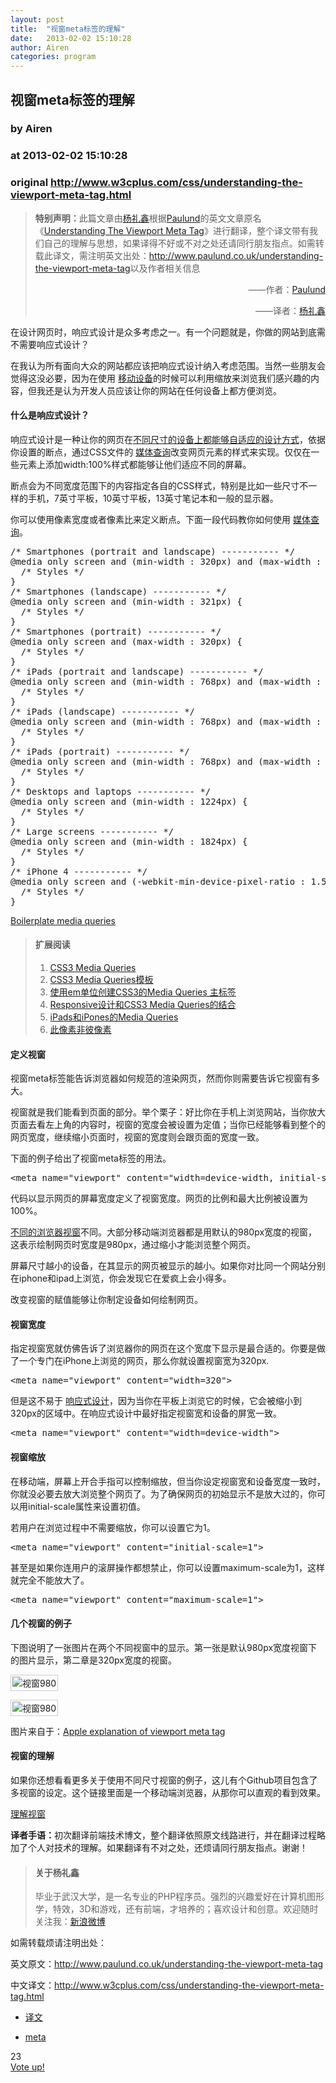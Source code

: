 ```yaml
---
layout: post
title:  "视窗meta标签的理解"
date:   2013-02-02 15:10:28
author: Airen
categories: program
---
```


## 视窗meta标签的理解
### by Airen
### at 2013-02-02 15:10:28
### original <http://www.w3cplus.com/css/understanding-the-viewport-meta-tag.html>

<div><div><div><blockquote><p><strong>特别声明：</strong>此篇文章由<a href="http://weibo.com/gigantic2">杨礼鑫</a>根据<a href="http://www.paulund.co.uk" title="Paulund">Paulund</a>的英文文章原名《<a href="http://www.paulund.co.uk/understanding-the-viewport-meta-tag">Understanding The Viewport Meta Tag</a>》进行翻译，整个译文带有我们自己的理解与思想，如果译得不好或不对之处还请同行朋友指点。如需转载此译文，需注明英文出处：<a href="http://www.paulund.co.uk/understanding-the-viewport-meta-tag">http://www.paulund.co.uk/understanding-the-viewport-meta-tag</a>以及作者相关信息</p>
<p style="text-align:right">——作者：<a href="http://www.paulund.co.uk" title="Paulund">Paulund</a></p>
<p style="text-align:right">——译者：<a href="http://weibo.com/gigantic2">杨礼鑫</a></p>
</blockquote>
<p>在设计网页时，响应式设计是众多考虑之一。有一个问题就是，你做的网站到底需不需要响应式设计？</p>
<p>在我认为所有面向大众的网站都应该把响应式设计纳入考虑范围。当然一些朋友会觉得这没必要，因为在使用 <a href="http://www.paulund.co.uk/css3-animated-media-queries">移动设备</a>的时候可以利用缩放来浏览我们感兴趣的内容，但我还是认为开发人员应该让你的网站在任何设备上都方便浏览。</p>
<h4>
	什么是响应式设计？</h4>
<p>响应式设计是一种让你的网页在<a href="http://www.paulund.co.uk/test-your-website-in-different-browser-sizes">不同尺寸的设备上都能够自适应的设计方式</a>，依据你设置的断点，通过CSS文件的 <a href="http://www.paulund.co.uk/css3-animated-media-queries">媒体查询</a>改变网页元素的样式来实现。仅仅在一些元素上添加width:100%样式都能够让他们适应不同的屏幕。</p>
<p>断点会为不同宽度范围下的内容指定各自的CSS样式，特别是比如一些尺寸不一样的手机，7英寸平板，10英寸平板，13英寸笔记本和一般的显示器。</p>
<p>你可以使用像素宽度或者像素比来定义断点。下面一段代码教你如何使用 <a href="http://www.paulund.co.uk/boilerplate-css-media-queries">媒体查询</a>。</p>
<pre>
/* Smartphones (portrait and landscape) ----------- */
@media only screen and (min-width : 320px) and (max-width : 480px) {
  /* Styles */
}
/* Smartphones (landscape) ----------- */
@media only screen and (min-width : 321px) {
  /* Styles */
}
/* Smartphones (portrait) ----------- */
@media only screen and (max-width : 320px) {
  /* Styles */
}
/* iPads (portrait and landscape) ----------- */
@media only screen and (min-width : 768px) and (max-width : 1024px) {
  /* Styles */
}
/* iPads (landscape) ----------- */
@media only screen and (min-width : 768px) and (max-width : 1024px) and (orientation : landscape) {
  /* Styles */
}
/* iPads (portrait) ----------- */
@media only screen and (min-width : 768px) and (max-width : 1024px) and (orientation : portrait) {
  /* Styles */
}
/* Desktops and laptops ----------- */
@media only screen and (min-width : 1224px) {
  /* Styles */
}
/* Large screens ----------- */
@media only screen and (min-width : 1824px) {
  /* Styles */
}
/* iPhone 4 ----------- */
@media only screen and (-webkit-min-device-pixel-ratio : 1.5), only screen and (min-device-pixel-ratio : 1.5) {
  /* Styles */
}	
</pre><p><a href="http://www.paulund.co.uk/boilerplate-css-media-queries" title="Boilerplate CSS Media Queries">Boilerplate media queries</a></p>
<blockquote><h4>
		扩展阅读</h4>
<ol>
<li>
			<a href="http://www.w3cplus.com/content/css3-media-queries">CSS3 Media Queries</a></li>
<li>
			<a href="http://www.w3cplus.com/css3/css3-media-queries-for-different-devices">CSS3 Media Queries模板</a></li>
<li>
			<a href="http://www.w3cplus.com/codes/Media-Queries-Using-EMs.html">使用em单位创建CSS3的Media Queries 主标签 </a></li>
<li>
			<a href="http://www.w3cplus.com/css3/responsive-design-with-css3-media-queries">Responsive设计和CSS3 Media Queries的结合</a></li>
<li>
			<a href="http://www.w3cplus.com/css3/css-media-queries-for-iPads-and-iPhones.html">iPads和iPones的Media Queries</a></li>
<li>
			<a href="http://www.w3cplus.com/css/A-pixel-is-not-a-pixel-is-not-a-pixel.html">此像素非彼像素</a></li>
</ol>
</blockquote>
<h4>
	定义视窗</h4>
<p>视窗meta标签能告诉浏览器如何规范的渲染网页，然而你则需要告诉它视窗有多大。</p>
<p>视窗就是我们能看到页面的部分。举个栗子：好比你在手机上浏览网站，当你放大页面去看左上角的内容时，视窗的宽度会被设置为定值；当你已经能够看到整个的网页宽度，继续缩小页面时，视窗的宽度则会跟页面的宽度一致。</p>
<p>下面的例子给出了视窗meta标签的用法。</p>
<pre>
&lt;meta name=&quot;viewport&quot; content=&quot;width=device-width, initial-scale=1, maximum-scale=1&quot;&gt;	
</pre><p>代码以显示网页的屏幕宽度定义了视窗宽度。网页的比例和最大比例被设置为100%。</p>
<p><a href="http://www.paulund.co.uk/test-your-website-in-different-browser-sizes">不同的浏览器视窗</a>不同。大部分移动端浏览器都是用默认的980px宽度的视窗，这表示绘制网页时宽度是980px，通过缩小才能浏览整个网页。</p>
<p>屏幕尺寸越小的设备，在其显示的网页被显示的越小。如果你对比同一个网站分别在iphone和ipad上浏览，你会发现它在爱疯上会小得多。</p>
<p>改变视窗的赋值能够让你制定设备如何绘制网页。</p>
<h4>
	视窗宽度</h4>
<p>指定视窗宽就仿佛告诉了浏览器你的网页在这个宽度下显示是最合适的。你要是做了一个专门在iPhone上浏览的网页，那么你就设置视窗宽为320px.</p>
<pre>
&lt;meta name=&quot;viewport&quot; content=&quot;width=320&quot;&gt;	
</pre><p>但是这不易于 <a href="http://www.paulund.co.uk/css3-animated-media-queries">响应式设计</a>，因为当你在平板上浏览它的时候，它会被缩小到320px的区域中。在响应式设计中最好指定视窗宽和设备的屏宽一致。</p>
<pre>
&lt;meta name=&quot;viewport&quot; content=&quot;width=device-width&quot;&gt;	
</pre><h4>
	视窗缩放</h4>
<p>在移动端，屏幕上开合手指可以控制缩放，但当你设定视窗宽和设备宽度一致时，你就没必要去放大浏览整个网页了。为了确保网页的初始显示不是放大过的，你可以用initial-scale属性来设置初值。</p>
<p>若用户在浏览过程中不需要缩放，你可以设置它为1。</p>
<pre>
&lt;meta name=&quot;viewport&quot; content=&quot;initial-scale=1&quot;&gt;	
</pre><p>甚至是如果你连用户的滚屏操作都想禁止，你可以设置maximum-scale为1，这样就完全不能放大了。</p>
<pre>
&lt;meta name=&quot;viewport&quot; content=&quot;maximum-scale=1&quot;&gt;	
</pre><h4>
	几个视窗的例子</h4>
<p>下图说明了一张图片在两个不同视窗中的显示。第一张是默认980px宽度视窗下的图片显示，第二章是320px宽度的视窗。</p>
<p><img alt="视窗980" src="http://www.w3cplus.com/sites/default/files/styles/print_image/public/blogs/2013/css/vp980notspecified.jpg" style="padding:2px;border:1px solid rgb(204,204,204)"></p>
<p><img alt="视窗980" src="http://www.w3cplus.com/sites/default/files/styles/print_image/public/blogs/2013/css/vp320width.jpg" style="padding:2px;border:1px solid rgb(204,204,204)"></p>
<p>图片来自于：<a href="https://developer.apple.com/library/safari/#documentation/AppleApplications/Reference/SafariWebContent/UsingtheViewport/UsingtheViewport.html">Apple explanation of viewport meta tag</a></p>
<h4>
	视窗的理解</h4>
<p>如果你还想看看更多关于使用不同尺寸视窗的例子，这儿有个Github项目包含了多视窗的设定。这个链接里面是一个移动端浏览器，从那你可以直观的看到效果。</p>
<p><a href="http://andreasbovens.github.com/understanding-viewport/">理解视窗</a></p>
<p><strong>译者手语：</strong>初次翻译前端技术博文，整个翻译依照原文线路进行，并在翻译过程略加了个人对技术的理解。如果翻译有不对之处，还烦请同行朋友指点。谢谢！</p>
<blockquote><h4>
		关于杨礼鑫</h4>
<p>毕业于武汉大学，是一名专业的PHP程序员。强烈的兴趣爱好在计算机图形学，特效，3D和游戏，还有前端，才培养的；喜欢设计和创意。欢迎随时关注我：<a href="http://weibo.com/gigantic2">新浪微博</a></p>
</blockquote>
<p>如需转载烦请注明出处：</p>
<p>英文原文：<a href="http://www.paulund.co.uk/understanding-the-viewport-meta-tag">http://www.paulund.co.uk/understanding-the-viewport-meta-tag</a></p>
<p>中文译文：<a href="http://www.w3cplus.com/css/understanding-the-viewport-meta-tag.html">http://www.w3cplus.com/css/understanding-the-viewport-meta-tag.html</a></p>
</div></div></div><div><ul><li><a href="http://www.w3cplus.com/blog/tags/308.html">译文</a></li></ul></div><div><ul><li><a href="http://www.w3cplus.com/blog/tags/306.html">meta</a></li></ul></div><div><div><div><div>
      <div>23</div>
                  <a href="http://www.w3cplus.com/vote/node/629/1/vote/alternate/UZmfhZDkVTXaMVFwxhIOHmh7i7LVBUg2oBNgllW_XLo/nojs" rel="nofollow">
                <div title="Vote up!"></div>
          <div>Vote up!</div>
              </a>
                </div>
</div></div></div><img src="http://www1.feedsky.com/t1/713413683/W3CPlus/feedsky/s.gif?r=http://www.w3cplus.com/css/understanding-the-viewport-meta-tag.html" border="0" height="0" width="0">